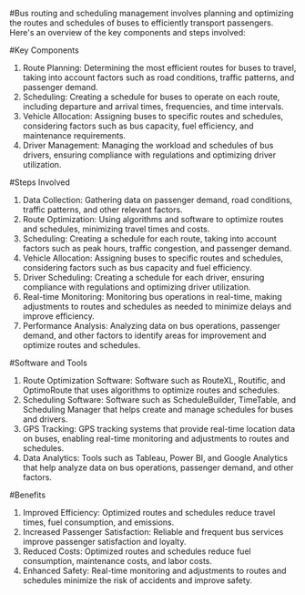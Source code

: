 #Bus routing and scheduling management involves planning and optimizing the routes and schedules of buses to efficiently transport passengers. Here's an overview of the key components and steps involved:

#Key Components
1. Route Planning: Determining the most efficient routes for buses to travel, taking into account factors such as road conditions, traffic patterns, and passenger demand.
2. Scheduling: Creating a schedule for buses to operate on each route, including departure and arrival times, frequencies, and time intervals.
3. Vehicle Allocation: Assigning buses to specific routes and schedules, considering factors such as bus capacity, fuel efficiency, and maintenance requirements.
4. Driver Management: Managing the workload and schedules of bus drivers, ensuring compliance with regulations and optimizing driver utilization.

#Steps Involved
1. Data Collection: Gathering data on passenger demand, road conditions, traffic patterns, and other relevant factors.
2. Route Optimization: Using algorithms and software to optimize routes and schedules, minimizing travel times and costs.
3. Scheduling: Creating a schedule for each route, taking into account factors such as peak hours, traffic congestion, and passenger demand.
4. Vehicle Allocation: Assigning buses to specific routes and schedules, considering factors such as bus capacity and fuel efficiency.
5. Driver Scheduling: Creating a schedule for each driver, ensuring compliance with regulations and optimizing driver utilization.
6. Real-time Monitoring: Monitoring bus operations in real-time, making adjustments to routes and schedules as needed to minimize delays and improve efficiency.
7. Performance Analysis: Analyzing data on bus operations, passenger demand, and other factors to identify areas for improvement and optimize routes and schedules.

#Software and Tools
1. Route Optimization Software: Software such as RouteXL, Routific, and OptimoRoute that uses algorithms to optimize routes and schedules.
2. Scheduling Software: Software such as ScheduleBuilder, TimeTable, and Scheduling Manager that helps create and manage schedules for buses and drivers.
3. GPS Tracking: GPS tracking systems that provide real-time location data on buses, enabling real-time monitoring and adjustments to routes and schedules.
4. Data Analytics: Tools such as Tableau, Power BI, and Google Analytics that help analyze data on bus operations, passenger demand, and other factors.

#Benefits
1. Improved Efficiency: Optimized routes and schedules reduce travel times, fuel consumption, and emissions.
2. Increased Passenger Satisfaction: Reliable and frequent bus services improve passenger satisfaction and loyalty.
3. Reduced Costs: Optimized routes and schedules reduce fuel consumption, maintenance costs, and labor costs.
4. Enhanced Safety: Real-time monitoring and adjustments to routes and schedules minimize the risk of accidents and improve safety.
